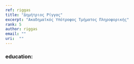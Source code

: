 ```yaml
---
ref: riggas
title: "Δημήτριος Ρίγγας"
excerpt: "Ακαδημαϊκός Υπότροφος Τμήματος Πληροφορικής"
rank: 5
author: riggas
email: ""
uri:  ""
---
```


### education:
